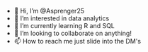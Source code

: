 - 👋 Hi, I’m @Asprenger25
- 👀 I’m interested in data analytics
- 🌱 I’m currently learning R and SQL
- 💞️ I’m looking to collaborate on anything!  
- 📫 How to reach me just slide into the DM's

<!---
Asprenger25/Asprenger25 is a ✨ special ✨ repository because its `README.md` (this file) appears on your GitHub profile.
You can click the Preview link to take a look at your changes.
--->

